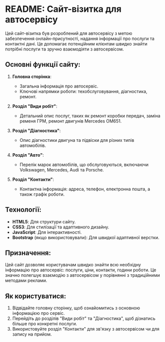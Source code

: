 # README: Сайт-візитка для автосервісу

Цей сайт-візитка був розроблений для автосервісу з метою забезпечення онлайн-присутності, надання інформації про послуги та контактні дані. Це допомагає потенційним клієнтам швидко знайти потрібні послуги та зручно взаємодіяти з автосервісом.

## Основні функції сайту:

1. **Головна сторінка**:

   * Загальна інформація про автосервіс.
   * Ключові напрямки роботи: техобслуговування, діагностика, ремонт.

2. **Розділ "Види робіт"**:

   * Детальний опис послуг, таких як ремонт коробки передач, заміна ременя ГРМ, ремонт двигунів Mercedes OM651.

3. **Розділ "Діагностика"**:

   * Опис діагностики двигуна та підвіски для різних типів автомобілів.

4. **Розділ "Авто"**:

   * Перелік марок автомобілів, що обслуговуються, включаючи Volkswagen, Mercedes, Audi та Porsche.

5. **Розділ "Контакти"**:

   * Контактна інформація: адреса, телефон, електронна пошта, а також графік роботи.

## Технології:

* **HTML5**: Для структури сайту.
* **CSS3**: Для стилізації та адаптивного дизайну.
* **JavaScript**: Для інтерактивності.
* **Bootstrap** (якщо використовували): Для швидкої адаптивної верстки.

## Призначення:

Цей сайт дозволяє користувачам швидко знайти всю необхідну інформацію про автосервіс: послуги, ціни, контакти, години роботи. Це значно полегшує взаємодію з автосервісом у порівнянні з традиційними методами реклами.

## Як користуватися:

1. Відвідайте головну сторінку, щоб ознайомитись з основною інформацією про сервіс.
2. Перейдіть до розділів "Види робіт" та "Діагностика", щоб дізнатись більше про конкретні послуги.
3. Використовуйте розділ "Контакти" для зв'язку з автосервісом чи для запису на прийом.
